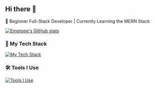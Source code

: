 ## Hi there 👋

🌱 Beginner Full-Stack Developer | Currently Learning the MERN Stack

[![Emptope's GitHub stats](https://github-readme-stats.vercel.app/api?username=Emptope&show_icons=true&theme=dracula)](https://github.com/anuraghazra/github-readme-stats)

### 🚀 My Tech Stack
[![My Tech Stack](https://skillicons.dev/icons?i=cpp,c,py,java,arduino,html,css,js,ts,nodejs,react,express,tailwind,nextjs,opencv,matlab,latex)](https://skillicons.dev)

### 🛠 Tools I Use
[![Tools I Use](https://skillicons.dev/icons?i=git,docker,vscode,vim,idea,qt,anaconda,cmake,vite,npm,mongodb)](https://skillicons.dev)

<!--
**Emptope/Emptope** is a ✨ _special_ ✨ repository because its `README.md` (this file) appears on your GitHub profile.

Here are some ideas to get you started:

- 🔭 I’m currently working on ...
- 🌱 I’m currently learning ...
- 👯 I’m looking to collaborate on ...
- 🤔 I’m looking for help with ...
- 💬 Ask me about ...
- 📫 How to reach me: ...
- 😄 Pronouns: ...
- ⚡ Fun fact: ...
-->
